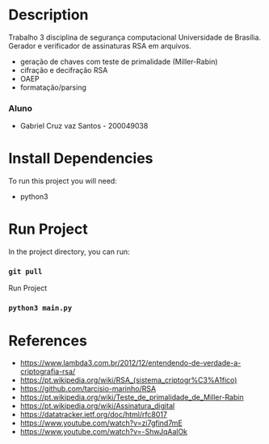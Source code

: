 # Description

Trabalho 3 disciplina de segurança computacional Universidade de Brasília.
Gerador e verificador de assinaturas RSA em arquivos.

- geração de chaves com teste de primalidade (Miller-Rabin)
- cifração e decifração RSA
- OAEP
- formatação/parsing

### Aluno

- Gabriel Cruz vaz Santos - 200049038

# Install Dependencies

To run this project you will need:

- python3

# Run Project

In the project directory, you can run:

### `git pull`

Run Project

### `python3 main.py`

# References

- https://www.lambda3.com.br/2012/12/entendendo-de-verdade-a-criptografia-rsa/
- https://pt.wikipedia.org/wiki/RSA_(sistema_criptogr%C3%A1fico)
- https://github.com/tarcisio-marinho/RSA
- https://pt.wikipedia.org/wiki/Teste_de_primalidade_de_Miller-Rabin
- https://pt.wikipedia.org/wiki/Assinatura_digital
- https://datatracker.ietf.org/doc/html/rfc8017
- https://www.youtube.com/watch?v=zi7gfind7mE
- https://www.youtube.com/watch?v=-ShwJqAalOk
